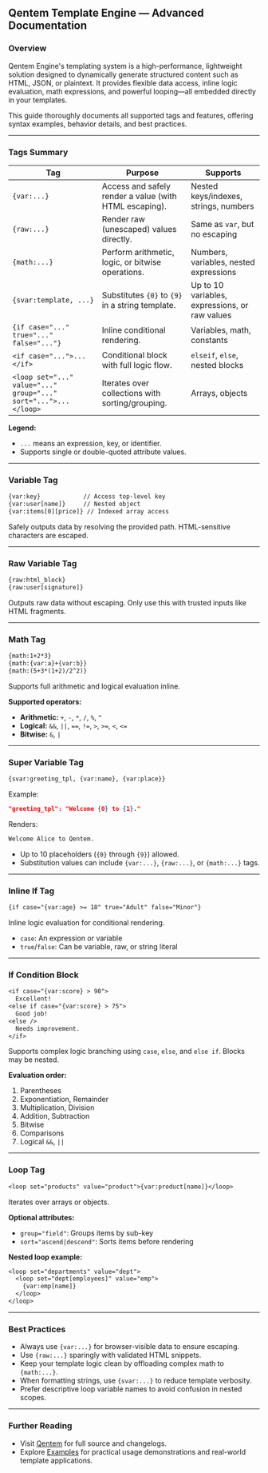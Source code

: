 ## Qentem Template Engine — Advanced Documentation

### Overview
Qentem Engine's templating system is a high-performance, lightweight solution designed to dynamically generate structured content such as HTML, JSON, or plaintext. It provides flexible data access, inline logic evaluation, math expressions, and powerful looping—all embedded directly in your templates.

This guide thoroughly documents all supported tags and features, offering syntax examples, behavior details, and best practices.

---

### Tags Summary

| Tag | Purpose | Supports |
|------|---------|----------|
| `{var:...}` | Access and safely render a value (with HTML escaping). | Nested keys/indexes, strings, numbers |
| `{raw:...}` | Render raw (unescaped) values directly. | Same as `var`, but no escaping |
| `{math:...}` | Perform arithmetic, logic, or bitwise operations. | Numbers, variables, nested expressions |
| `{svar:template, ...}` | Substitutes `{0}` to `{9}` in a string template. | Up to 10 variables, expressions, or raw values |
| `{if case="..." true="..." false="..."}` | Inline conditional rendering. | Variables, math, constants |
| `<if case="...">...</if>` | Conditional block with full logic flow. | `elseif`, `else`, nested blocks |
| `<loop set="..." value="..." group="..." sort="...">...</loop>` | Iterates over collections with sorting/grouping. | Arrays, objects |

**Legend:**
- `...` means an expression, key, or identifier.
- Supports single or double-quoted attribute values.

---

### Variable Tag
```txt
{var:key}            // Access top-level key
{var:user[name]}     // Nested object
{var:items[0][price]} // Indexed array access
```
Safely outputs data by resolving the provided path. HTML-sensitive characters are escaped.

---

### Raw Variable Tag
```txt
{raw:html_block}
{raw:user[signature]}
```
Outputs raw data without escaping. Only use this with trusted inputs like HTML fragments.

---

### Math Tag
```txt
{math:1+2*3}
{math:{var:a}+{var:b}}
{math:(5+3*(1+2)/2^2)}
```
Supports full arithmetic and logical evaluation inline.

**Supported operators:**
- **Arithmetic:** `+`, `-`, `*`, `/`, `%`, `^`
- **Logical:** `&&`, `||`, `==`, `!=`, `>`, `>=`, `<`, `<=`
- **Bitwise:** `&`, `|`

---

### Super Variable Tag
```txt
{svar:greeting_tpl, {var:name}, {var:place}}
```

Example:
```json
"greeting_tpl": "Welcome {0} to {1}."
```
Renders:
```txt
Welcome Alice to Qentem.
```

- Up to 10 placeholders (`{0}` through `{9}`) allowed.
- Substitution values can include `{var:...}`, `{raw:...}`, or `{math:...}` tags.

---

### Inline If Tag
```txt
{if case="{var:age} >= 18" true="Adult" false="Minor"}
```
Inline logic evaluation for conditional rendering.

- `case`: An expression or variable
- `true`/`false`: Can be variable, raw, or string literal

---

### If Condition Block
```txt
<if case="{var:score} > 90">
  Excellent!
<else if case="{var:score} > 75">
  Good job!
<else />
  Needs improvement.
</if>
```
Supports complex logic branching using `case`, `else`, and `else if`. Blocks may be nested.

**Evaluation order:**
1. Parentheses
2. Exponentiation, Remainder
3. Multiplication, Division
4. Addition, Subtraction
5. Bitwise
6. Comparisons
7. Logical `&&`, `||`

---

### Loop Tag
```txt
<loop set="products" value="product">{var:product[name]}</loop>
```
Iterates over arrays or objects.

**Optional attributes:**
- `group="field"`: Groups items by sub-key
- `sort="ascend|descend"`: Sorts items before rendering

**Nested loop example:**
```txt
<loop set="departments" value="dept">
  <loop set="dept[employees]" value="emp">
    {var:emp[name]}
  </loop>
</loop>
```

---

### Best Practices
- Always use `{var:...}` for browser-visible data to ensure escaping.
- Use `{raw:...}` sparingly with validated HTML snippets.
- Keep your template logic clean by offloading complex math to `{math:...}`.
- When formatting strings, use `{svar:...}` to reduce template verbosity.
- Prefer descriptive loop variable names to avoid confusion in nested scopes.

---

### Further Reading
- Visit [Qentem](https://github.com/Qentem/Qentem-Engine) for full source and changelogs.
- Explore [Examples](https://github.com/HaniAmmar/Qentem-Engine/tree/main/Examples) for practical usage demonstrations and real-world template applications.
